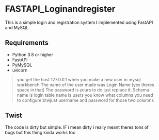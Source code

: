 # FASTAPI_Loginandregister

This is a simple login and registration system I implemented using FastAPI and MySQL.

## Requirements

- Python 3.8 or higher
- FastAPI
- PyMySQL
- uvicorn 


> you get the host 127.0.0.1 when you make a new user in mysql workbench
> The name of the user made was Login Name (yes theres space in that)
> The password is yours to do just replace it.
> Schema name is login
> table name is users
> you know what columns you need to configure btwjust username and password for those two columns

## Twist

The code is dirty but simple. IF i mean dirty i really meant theres tons of bugs but this thing kinda works too.
